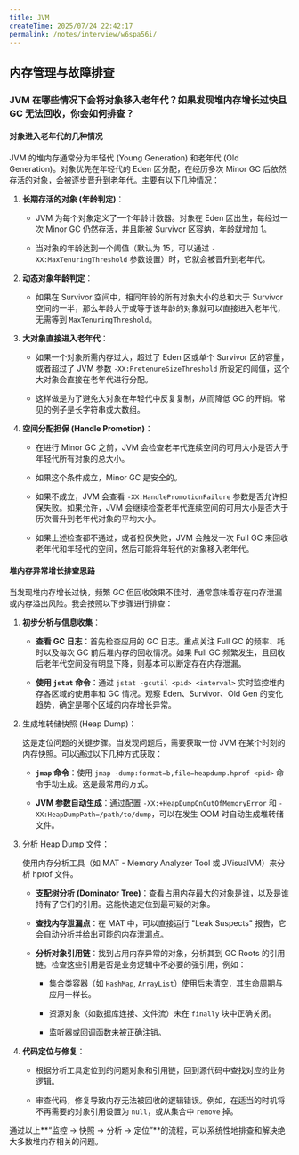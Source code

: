 ```yaml
---
title: JVM
createTime: 2025/07/24 22:42:17
permalink: /notes/interview/w6spa56i/
---
```

## 内存管理与故障排查

### JVM 在哪些情况下会将对象移入老年代？如果发现堆内存增长过快且 GC 无法回收，你会如何排查？

#### 对象进入老年代的几种情况

JVM 的堆内存通常分为年轻代 (Young Generation) 和老年代 (Old Generation)。对象优先在年轻代的 Eden 区分配，在经历多次 Minor GC 后依然存活的对象，会被逐步晋升到老年代。主要有以下几种情况：

1. **长期存活的对象 (年龄判定)**：
    
    - JVM 为每个对象定义了一个年龄计数器。对象在 Eden 区出生，每经过一次 Minor GC 仍然存活，并且能被 Survivor 区容纳，年龄就增加 1。
        
    - 当对象的年龄达到一个阈值（默认为 15，可以通过 `-XX:MaxTenuringThreshold` 参数设置）时，它就会被晋升到老年代。
        
2. **动态对象年龄判定**：
    
    - 如果在 Survivor 空间中，相同年龄的所有对象大小的总和大于 Survivor 空间的一半，那么年龄大于或等于该年龄的对象就可以直接进入老年代，无需等到 `MaxTenuringThreshold`。
        
3. **大对象直接进入老年代**：
    
    - 如果一个对象所需内存过大，超过了 Eden 区或单个 Survivor 区的容量，或者超过了 JVM 参数 `-XX:PretenureSizeThreshold` 所设定的阈值，这个大对象会直接在老年代进行分配。
        
    - 这样做是为了避免大对象在年轻代中反复复制，从而降低 GC 的开销。常见的例子是长字符串或大数组。
        
4. **空间分配担保 (Handle Promotion)**：
    
    - 在进行 Minor GC 之前，JVM 会检查老年代连续空间的可用大小是否大于年轻代所有对象的总大小。
        
    - 如果这个条件成立，Minor GC 是安全的。
        
    - 如果不成立，JVM 会查看 `-XX:HandlePromotionFailure` 参数是否允许担保失败。如果允许，JVM 会继续检查老年代连续空间的可用大小是否大于历次晋升到老年代对象的平均大小。
        
    - 如果上述检查都不通过，或者担保失败，JVM 会触发一次 Full GC 来回收老年代和年轻代的空间，然后可能将年轻代的对象移入老年代。

#### 堆内存异常增长排查思路

当发现堆内存增长过快，频繁 GC 但回收效果不佳时，通常意味着存在内存泄漏或内存溢出风险。我会按照以下步骤进行排查：

1. **初步分析与信息收集**：
    
    - **查看 GC 日志**：首先检查应用的 GC 日志。重点关注 Full GC 的频率、耗时以及每次 GC 前后堆内存的回收情况。如果 Full GC 频繁发生，且回收后老年代空间没有明显下降，则基本可以断定存在内存泄漏。
        
    - **使用 `jstat` 命令**：通过 `jstat -gcutil <pid> <interval>` 实时监控堆内存各区域的使用率和 GC 情况。观察 Eden、Survivor、Old Gen 的变化趋势，确定是哪个区域的内存增长异常。
        
2. 生成堆转储快照 (Heap Dump)：

    这是定位问题的关键步骤。当发现问题后，需要获取一份 JVM 在某个时刻的内存快照。可以通过以下几种方式获取：

    - **`jmap` 命令**：使用 `jmap -dump:format=b,file=heapdump.hprof <pid>` 命令手动生成。这是最常用的方式。
        
    - **JVM 参数自动生成**：通过配置 `-XX:+HeapDumpOnOutOfMemoryError` 和 `-XX:HeapDumpPath=/path/to/dump`，可以在发生 OOM 时自动生成堆转储文件。
        
3. 分析 Heap Dump 文件：

    使用内存分析工具（如 MAT - Memory Analyzer Tool 或 JVisualVM）来分析 hprof 文件。

    - **支配树分析 (Dominator Tree)**：查看占用内存最大的对象是谁，以及是谁持有了它们的引用。这能快速定位到最可疑的对象。
        
    - **查找内存泄漏点**：在 MAT 中，可以直接运行 "Leak Suspects" 报告，它会自动分析并给出可能的内存泄漏点。
        
    - **分析对象引用链**：找到占用内存异常的对象，分析其到 GC Roots 的引用链。检查这些引用是否是业务逻辑中不必要的强引用，例如：
        
        - 集合类容器（如 `HashMap`, `ArrayList`）使用后未清空，其生命周期与应用一样长。
            
        - 资源对象（如数据库连接、文件流）未在 `finally` 块中正确关闭。
            
        - 监听器或回调函数未被正确注销。
            
4. **代码定位与修复**：
    
    - 根据分析工具定位到的问题对象和引用链，回到源代码中查找对应的业务逻辑。
        
    - 审查代码，修复导致内存无法被回收的逻辑错误。例如，在适当的时机将不再需要的对象引用设置为 `null`，或从集合中 `remove` 掉。

通过以上**“监控 -> 快照 -> 分析 -> 定位”**的流程，可以系统性地排查和解决绝大多数堆内存相关的问题。